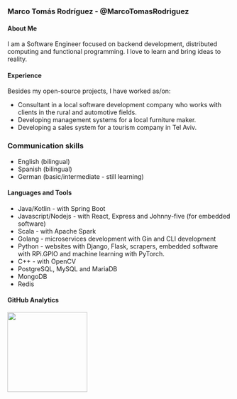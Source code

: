 ### Marco Tomás Rodríguez - @MarcoTomasRodriguez

#### About Me

I am a Software Engineer focused on backend development, distributed computing and functional programming. I love to learn and bring ideas to reality.

#### Experience

Besides my open-source projects, I have worked as/on:

 - Consultant in a local software development company who works with clients in the rural and automotive fields.
 - Developing management systems for a local furniture maker.
 - Developing a sales system for a tourism company in Tel Aviv.
 
### Communication skills

 - English (bilingual)
 - Spanish (bilingual)
 - German (basic/intermediate - still learning)

#### Languages and Tools

- Java/Kotlin - with Spring Boot
- Javascript/Nodejs - with React, Express and Johnny-five (for embedded software)
- Scala - with Apache Spark
- Golang - microservices development with Gin and CLI development
- Python - websites with Django, Flask, scrapers, embedded software with RPi.GPIO and machine learning with PyTorch.
- C++ - with OpenCV
- PostgreSQL, MySQL and MariaDB
- MongoDB
- Redis

#### GitHub Analytics

<p align="left">
<a href="https://github.com/MarcoTomasRodriguez">
  <img height="180em" src="https://github-readme-stats-eight-theta.vercel.app/api/top-langs/?username=MarcoTomasRodriguez&layout=compact&theme=vue-dark" />
</a>
</p>
